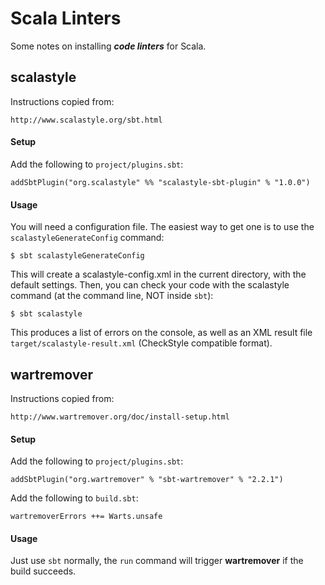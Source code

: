 # Scala Linters

Some notes on installing ___code linters___ for Scala.

## scalastyle

Instructions copied from:

    http://www.scalastyle.org/sbt.html

#### Setup

Add the following to `project/plugins.sbt`:

    addSbtPlugin("org.scalastyle" %% "scalastyle-sbt-plugin" % "1.0.0")

#### Usage

You will need a configuration file. The easiest way to get one is to use the `scalastyleGenerateConfig` command:

    $ sbt scalastyleGenerateConfig

This will create a scalastyle-config.xml in the current directory, with the default settings.
Then, you can check your code with the scalastyle command (at the command line, NOT inside `sbt`):

    $ sbt scalastyle

This produces a list of errors on the console, as well as an XML result file
`target/scalastyle-result.xml` (CheckStyle compatible format).

## wartremover

Instructions copied from:

    http://www.wartremover.org/doc/install-setup.html

#### Setup

Add the following to `project/plugins.sbt`:

    addSbtPlugin("org.wartremover" % "sbt-wartremover" % "2.2.1")

Add the following to `build.sbt`:

    wartremoverErrors ++= Warts.unsafe

#### Usage

Just use `sbt` normally, the `run` command will trigger __wartremover__ if the build succeeds.
